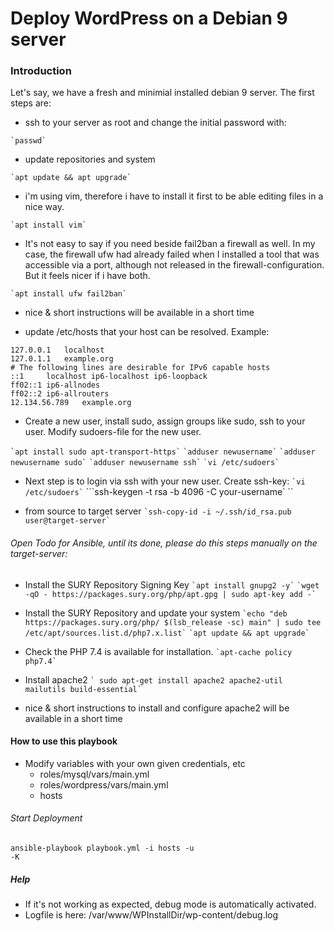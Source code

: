 Deploy WordPress on a Debian 9 server
========
### Introduction

Let's say, we have a fresh and minimial installed debian 9 server. The first steps are:

* ssh to your server as root and change the initial password with:

`` `passwd` ``

* update repositories and system

`` `apt update && apt upgrade` ``

* i'm using vim, therefore i have to install it first to be able editing files in a nice way.

`` `apt install vim` ``

* It's not easy to say if you need beside fail2ban a firewall as well. In my case, the firewall ufw had already failed when I installed a tool that was accessible via a port, although not released in the firewall-configuration. But it feels nicer if i have both.

`` `apt install ufw fail2ban` ``

* nice & short instructions will be available in a short time  

* update /etc/hosts that your host can be resolved. Example:

```
127.0.0.1	localhost
127.0.1.1	example.org
# The following lines are desirable for IPv6 capable hosts
::1     localhost ip6-localhost ip6-loopback
ff02::1 ip6-allnodes
ff02::2 ip6-allrouters
12.134.56.789	example.org

```

* Create a new user, install sudo, assign groups like sudo, ssh to your user. Modify sudoers-file for the new user.

`` `apt install sudo apt-transport-https` ``
`` `adduser newusername` ``
`` `adduser newusername sudo` ``
`` `adduser newusername ssh` ``
`` `vi /etc/sudoers` ``

* Next step is to login via ssh with your new user. Create ssh-key:
`` `vi /etc/sudoers` ``
```ssh-keygen -t rsa -b 4096 -C your-username` ``

* from source to target server
`` `ssh-copy-id -i ~/.ssh/id_rsa.pub user@target-server` ``

###### Open Todo for Ansible, until its done, please do this steps manually on the target-server:
* Install the SURY Repository Signing Key
`` `apt install gnupg2 -y` ``
`` `wget -qO - https://packages.sury.org/php/apt.gpg | sudo apt-key add -` ``

* Install the SURY Repository and update your system
`` `echo "deb https://packages.sury.org/php/ $(lsb_release -sc) main" | sudo tee /etc/apt/sources.list.d/php7.x.list` ``
`` `apt update && apt upgrade` ``

* Check the PHP 7.4 is available for installation.
`` `apt-cache policy php7.4` ``

* Install apache2
`` ` sudo apt-get install apache2 apache2-util mailutils build-essential` ``

* nice & short instructions to install and configure apache2 will be available in a short time  

#### How to use this playbook ####

* Modify variables with your own given credentials, etc
    * roles/mysql/vars/main.yml
    * roles/wordpress/vars/main.yml
    * hosts

###### Start Deployment ######

<code>ansible-playbook playbook.yml -i hosts -u <target-host-user> -K</code>

##### Help #####
* If it's not working as expected, debug mode is automatically activated.
* Logfile is here: /var/www/WPInstallDir/wp-content/debug.log
